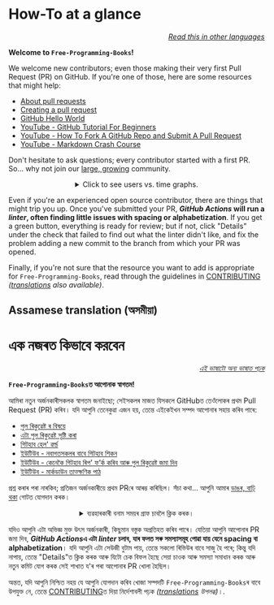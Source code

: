 # How-To at a glance

<div align="right" markdown="1">

*[Read this in other languages](README.md#translations)*

</div>

**Welcome to `Free-Programming-Books`!**

We welcome new contributors; even those making their very first Pull Request (PR) on GitHub. If you're one of those, here are some resources that might help:

* [About pull requests](https://docs.github.com/en/pull-requests/collaborating-with-pull-requests/proposing-changes-to-your-work-with-pull-requests/about-pull-requests)
* [Creating a pull request](https://docs.github.com/en/pull-requests/collaborating-with-pull-requests/proposing-changes-to-your-work-with-pull-requests/creating-a-pull-request)
* [GitHub Hello World](https://docs.github.com/en/get-started/quickstart/hello-world)
* [YouTube - GitHub Tutorial For Beginners](https://www.youtube.com/watch?v=0fKg7e37bQE)
* [YouTube - How To Fork A GitHub Repo and Submit A Pull Request](https://www.youtube.com/watch?v=G1I3HF4YWEw)
* [YouTube - Markdown Crash Course](https://www.youtube.com/watch?v=HUBNt18RFbo)


Don't hesitate to ask questions; every contributor started with a first PR. So... why not join our [large, growing](https://www.apiseven.com/en/contributor-graph?chart=contributorOverTime&repo=ebookfoundation/free-programming-books) community.

<details align="center" markdown="1">
<summary>Click to see users vs. time graphs.</summary>

[![EbookFoundation/free-programming-books's Contributor over time Graph](https://contributor-overtime-api.apiseven.com/contributors-svg?chart=contributorOverTime&repo=ebookfoundation/free-programming-books)](https://www.apiseven.com/en/contributor-graph?chart=contributorOverTime&repo=ebookfoundation/free-programming-books)

[![EbookFoundation/free-programming-books's Monthly Active Contributors graph](https://contributor-overtime-api.apiseven.com/contributors-svg?chart=contributorMonthlyActivity&repo=ebookfoundation/free-programming-books)](https://www.apiseven.com/en/contributor-graph?chart=contributorMonthlyActivity&repo=ebookfoundation/free-programming-books)

</details>

Even if you're an experienced open source contributor, there are things that might trip you up. Once you've submitted your PR, ***GitHub Actions* will run a *linter*, often finding little issues with spacing or alphabetization**. If you get a green button, everything is ready for review; but if not, click "Details" under the check that failed to find out what the linter didn't like, and fix the problem adding a new commit to the branch from which your PR was opened.

Finally, if you're not sure that the resource you want to add is appropriate for `Free-Programming-Books`, read through the guidelines in [CONTRIBUTING](CONTRIBUTING.md) *([translations](README.md#translations) also available)*.


## Assamese translation (অসমীয়া)

# এক নজৰত কিভাবে করবেন

<div align="right" markdown="1">

*[এই ভাষাটো অন্য ভাষাত পঢ়ক](README.md#translations)*

</div>

**`Free-Programming-Books`ত আপোনাক স্বাগতম!**

আমিৰা নতুন অৰ্জনকাৰীসকলক স্বাগতম জনাইছো; সেইসকলৰ মাজত যিসকলে GitHubত তেওঁলোকৰ প্ৰথম Pull Request (PR) কৰিব। যদি আপুনি তেনেকুৱা এজন হয়, তেন্তে এইকেইখন সম্পদ আপোনাৰ সহায় কৰিব পাৰে:

* [পুল ৰিকুৱেষ্ট ৰ বিষয়ে](https://docs.github.com/en/pull-requests/collaborating-with-pull-requests/proposing-changes-to-your-work-with-pull-requests/about-pull-requests)  
* [এটা পুল ৰিকুৱেষ্ট সৃষ্টি কৰা](https://docs.github.com/en/pull-requests/collaborating-with-pull-requests/proposing-changes-to-your-work-with-pull-requests/creating-a-pull-request)  
* [গিটহাব হেল' ৱৰ্ল্ড](https://docs.github.com/en/get-started/quickstart/hello-world)  
* [ইউটিউব - নবাগতসকলৰ বাবে গিটহাব শিকন](https://www.youtube.com/watch?v=0fKg7e37bQE)  
* [ইউটিউব - কেনেকৈ গিটহাব ৰিপ' ফ’ৰ্ক কৰিব আৰু পুল ৰিকুৱেষ্ট জমা দিব](https://www.youtube.com/watch?v=G1I3HF4YWEw)  
* [ইউটিউব - মাৰ্কডাউন তাত্ক্ষণিক পাঠ](https://www.youtube.com/watch?v=HUBNt18RFbo)

প্ৰশ্ন কৰাৰ পৰা নাৰকিব; প্ৰতিজন অৰ্জনকাৰীয়ে প্ৰথম PRৰে আৰম্ভ কৰিছিল। সঁচা কথা... আপুনি আমাৰ [ডাঙৰ, বাঢ়ি থকা](https://www.apiseven.com/en/contributor-graph?chart=contributorOverTime&repo=ebookfoundation/free-programming-books) গোটত যোগদান কৰক।

<details align="center" markdown="1">  
<summary>ব্যৱহাৰকাৰী বনাম সময়ৰ গ্ৰাফ চাবলৈ ক্লিক কৰক।</summary>

[![EbookFoundation/free-programming-booksৰ সময়ৰ লগত অৱদানকাৰী গ্ৰাফ](https://contributor-overtime-api.apiseven.com/contributors-svg?chart=contributorOverTime&repo=ebookfoundation/free-programming-books)](https://www.apiseven.com/en/contributor-graph?chart=contributorOverTime&repo=ebookfoundation/free-programming-books)

[![EbookFoundation/free-programming-booksৰ মাসিক সক্ৰিয় অৱদানকাৰী গ্ৰাফ](https://contributor-overtime-api.apiseven.com/contributors-svg?chart=contributorMonthlyActivity&repo=ebookfoundation/free-programming-books)](https://www.apiseven.com/en/contributor-graph?chart=contributorMonthlyActivity&repo=ebookfoundation/free-programming-books)

</details>

যদিও আপুনি এটা অভিজ্ঞ মুক্ত উৎস অৰ্জনকাৰী, কিছুমান বস্তুক অপ্ৰতিহত কৰিব পাৰে। যেতিয়া আপুনি আপোনাৰ PR জমা দিব, ***GitHub Actions*এ এটা *linter* চলাব, যাৰ ফলত সৰু সমস্যাসমূহ পোৱা যায় যেনে spacing বা alphabetization**। যদি আপুনি এটা সেউজী বুটাম পায়, তেন্তে সকলো ৰিভিউৰ বাবে সাজু হৈ পৰে; কিন্তু যদি নাপায়, তেন্তে "Details"ত ক্লিক কৰক আৰু যিটো চেক বিফল হৈছে সেয়া চাওক আৰু সমস্যা সমাধান কৰক আৰু নতুন কমিট যোগ কৰক সেই শাখাত য'ৰ পৰা আপোনাৰ PR খোলা হৈছিল।

অন্তত, যদি আপুনি নিশ্চিত নহয় যে আপুনি যোগদান কৰিব খোজা সম্পদটি `Free-Programming-Books`ৰ বাবে উপযুক্ত নে, তেন্তে [CONTRIBUTING](CONTRIBUTING.md)ত দিয়া নির্দেশাবলী পঢ়ক *([translations](README.md#translations) উপলব্ধ)*।.  